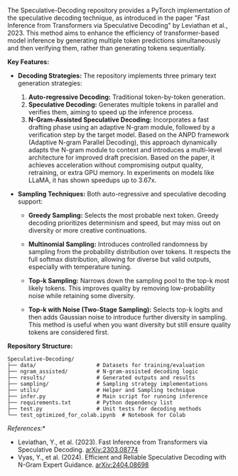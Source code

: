 The Speculative-Decoding repository provides a PyTorch implementation of the speculative decoding technique, as introduced in the paper "Fast Inference from Transformers via Speculative Decoding" by Leviathan et al., 2023. This method aims to enhance the efficiency of transformer-based model inference by generating multiple token predictions simultaneously and then verifying them, rather than generating tokens sequentially.

**Key Features:**

- **Decoding Strategies:** The repository implements three primary text generation strategies:
  1. **Auto-regressive Decoding:** Traditional token-by-token generation.
  2. **Speculative Decoding:** Generates multiple tokens in parallel and verifies them, aiming to speed up the inference process.
  3. **N-Gram-Assisted Speculative Decoding:** Incorporates a fast drafting phase using an adaptive N-gram module, followed by a verification step by the target model. Based on the ANPD framework (Adaptive N-gram Parallel Decoding), this approach dynamically adapts the N-gram module to context and introduces a multi-level architecture for improved draft precision. Based on the paper, it achieves acceleration without compromising output quality, retraining, or extra GPU memory. In experiments on models like LLaMA, it has shown speedups up to 3.67x.

- **Sampling Techniques:** Both auto-regressive and speculative decoding support:
  - **Greedy Sampling:** Selects the most probable next token. Greedy decoding prioritizes determinism and speed, but may miss out on diversity or more creative continuations.

  - **Multinomial Sampling:** Introduces controlled randomness by sampling from the probability distribution over tokens. It respects the full softmax distribution, allowing for diverse but valid outputs, especially with temperature tuning.

  - **Top-k Sampling:** Narrows down the sampling pool to the top-k most likely tokens. This improves quality by removing low-probability noise while retaining some diversity.

  - **Top-k with Noise (Two-Stage Sampling):** Selects top-k logits and then adds Gaussian noise to introduce further diversity in sampling. This method is useful when you want diversity but still ensure quality tokens are considered first.

**Repository Structure:**

```
Speculative-Decoding/
├── data/                   # Datasets for training/evaluation
├── ngram_assisted/         # N-gram-assisted decoding logic
├── results/                # Generated outputs and results
├── sampling/               # Sampling strategy implementations
├── utils/                  # Helper and Sampling technique
├── infer.py                # Main script for running inference
├── requirements.txt        # Python dependency list
├── test.py                 # Unit tests for decoding methods
└── test_optimized_for_colab.ipynb  # Notebook for Colab
```

*References:**

- Leviathan, Y., et al. (2023). Fast Inference from Transformers via Speculative Decoding. [arXiv:2303.08774](https://arxiv.org/abs/2303.08774)
- Vyas, Y., et al. (2024). Efficient and Reliable Speculative Decoding with N-Gram Expert Guidance. [arXiv:2404.08698](https://arxiv.org/abs/2404.08698)

